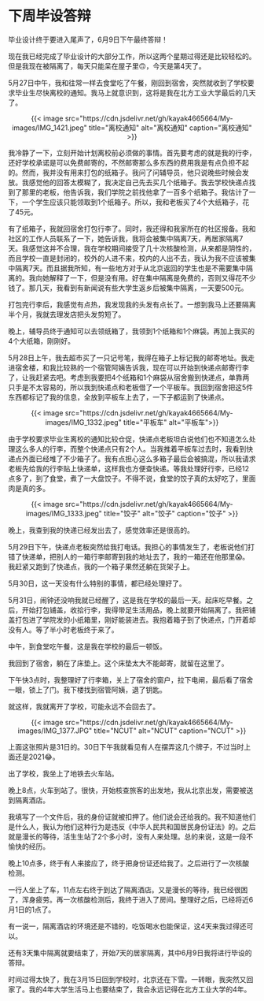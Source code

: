 # 下周毕设答辩

毕业设计终于要进入尾声了，6月9日下午最终答辩！
<!--more-->

现在我已经完成了毕业设计的大部分工作，所以这两个星期过得还是比较轻松的。但是我现在被隔离了，每天只能呆在屋子里🙃，今天是第4天了。

5月27日中午，我和往常一样去食堂吃了午餐，刚回到宿舍，突然就收到了学校要求毕业生尽快离校的通知。我马上就意识到，这将是我在北方工业大学最后的几天了。

<div align="center">
{{< image src="https://cdn.jsdelivr.net/gh/kayak4665664/My-images/IMG_1421.jpeg" title="离校通知" alt="离校通知" caption="离校通知" >}}
</div>

我冷静了一下，立刻开始计划离校前必须做的事情。首先要考虑的就是我的行李，还好学校承诺是可以免费邮寄的，不然邮寄那么多东西的费用我是有点负担不起的。然而，我并没有用来打包的纸箱子。我问了问辅导员，他只说晚些时候会发放。我感觉他的回答太模糊了，我决定自己先去买几个纸箱子。我去学校快递点找到了那里的老板，他告诉我，我们学院之前找他拿了一百多个纸箱子。我估计了一下，一个学生应该只能领取到1个纸箱子。所以，我和老板买了4个大纸箱子，花了45元。

有了纸箱子，我就回宿舍打包行李了。同时，我还得和我家所在的社区报备。我和社区的工作人员联系了一下，她告诉我，我将会被集中隔离7天，再居家隔离7天。我感觉这并不合理，我在学校期间接受了几十次核酸检测，从来都是阴性的，而且学校一直是封闭的，校外的人进不来，校内的人出不去，我认为我不应该被集中隔离7天。而且据我所知，有一些地方对于从北京返回的学生也是不需要集中隔离的。我向她解释了一下，但是没有用。好在集中隔离是免费的，否则又得花不少钱了。那几天，我看到有新闻说有些大学生返乡后被集中隔离，一天要500元。

打包完行李后，我感觉有点热，我发现我的头发有点长了。一想到我马上还要隔离半个月，我就去理发店把头发剪短了。

晚上，辅导员终于通知可以去领纸箱了，我领到1个纸箱和1个麻袋。再加上我买的4个大纸箱，刚刚好。

5月28日上午，我去超市买了一只记号笔，我得在箱子上标记我的邮寄地址。我走进宿舍楼，和我比较熟的一个宿管阿姨告诉我，现在可以开始到快递点邮寄行李了，让我赶紧去吧。考虑到我要把4个纸箱和1个麻袋从宿舍搬到快递点，单靠两只手是不太容易的，所以我到快递点和老板借了一个平板车。我回到宿舍把这5件东西都标记了我的信息，全放到平板车上去了，一下子都运到了快递点。

<div align="center">
{{< image src="https://cdn.jsdelivr.net/gh/kayak4665664/My-images/IMG_1332.jpeg" title="平板车" alt="平板车">}}
</div>

由于学校要求毕业生离校的通知比较仓促，快递点老板坦白说他们也不知道怎么处理这么多人的行李，而整个快递点只有2个人。当我推着平板车过去时，我看到快递点外面已经堆了不少箱子了。我有点担心这么多箱子最后会被搞混，所以我请求老板先给我的行李贴上快递单，这样我也方便查快递。等我处理好行李，已经12点多了，到了食堂，煮了一大盘饺子。不得不说，食堂的饺子真的太好吃了，里面肉是真的多。

<div align="center">
{{< image src="https://cdn.jsdelivr.net/gh/kayak4665664/My-images/IMG_1333.jpeg" title="饺子" alt="饺子" caption="饺子" >}}
</div>

晚上，我查到我的快递已经发出去了，感觉效率还是很高的。

5月29日下午，快递点老板突然给我打电话。我担心的事情发生了，老板说他们打错了快递单，把别人的一箱行李邮寄到我的地址去了，我的一箱还在他那里😱。我赶紧又跑到了快递点，我的一个箱子果然还躺在货架子上。

5月30日，这一天没有什么特别的事情，都已经处理好了。

5月31日，闹钟还没响我就已经醒了，这是我在学校的最后一天。起床吃早餐。之后，开始打包铺盖，收拾行李，我得带足生活用品，晚上就要开始隔离了。我把铺盖打包进了学院发的小纸箱里，刚好能装进去。我抱着箱子到了快递点，门开着却没有人。等了半小时老板终于来了。

中午，到食堂吃午餐，这是我在学校的最后一顿饭。

我回到了宿舍，躺在了床垫上。这个床垫太大不能邮寄，就留在这里了。

下午快3点时，我整理好了行李箱，关上了宿舍的窗户，拉下电闸，最后看了宿舍一眼，锁上了门。我下楼找到宿管阿姨，退了钥匙。

就这样，我就离开了学校，可能永远不会回去了。

<div align="center">
{{< image src="https://cdn.jsdelivr.net/gh/kayak4665664/My-images/IMG_1377.JPG" title="NCUT" alt="NCUT" caption="NCUT" >}}
</div>

上面这张照片是31日的。30日下午我就看见有人在摆弄这几个牌子，不过当时上面还是2021😂。

出了学校，我坐上了地铁去火车站。

晚上8点，火车到站了。很快，开始核查旅客的出发地，我从北京出发，需要被送到隔离酒店。

我填写了一个文件后，我的身份证就被扣押了。他们说会还给我的。我不知道他们是什么人，我认为他们这种行为是违反《中华人民共和国居民身份证法》的。之后就是漫长的等待，活生生站了2个多小时，没有人来处理。总的来说，这是一段不愉快的经历。

晚上10点多，终于有人来接应了，终于把身份证还给我了。之后进行了一次核酸检测。

一行人坐上了车，11点左右终于到达了隔离酒店。又是漫长的等待，我已经很困了，浑身疲劳。再一次核酸检测后，我终于进入了房间。整理好之后，已经将近6月1日的1点了。

有一说一，隔离酒店的环境还是不错的，吃饭喝水也能保证，这4天来我过得还可以。

还有3天集中隔离就要结束了，开始7天的居家隔离，其中6月9日我将进行毕设的答辩。

时间过得太快了，我在3月15日回到学校时，北京还在下雪。一转眼，我突然又回家了。我的4年大学生活马上也要结束了，我会永远记得在北方工业大学的4年。
